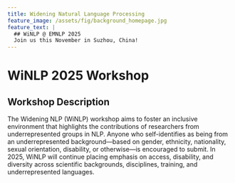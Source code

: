 ```yaml
---
title: Widening Natural Language Processing
feature_image: /assets/fig/background_homepage.jpg
feature_text: |
  ## WiNLP @ EMNLP 2025
  Join us this November in Suzhou, China!
---
```


# WiNLP 2025 Workshop
## Workshop Description
The Widening NLP (WiNLP) workshop aims to foster an inclusive environment that highlights the contributions of researchers from underrepresented groups in NLP. Anyone who self-identifies as being from an underrepresented background—based on gender, ethnicity, nationality, sexual orientation, disability, or otherwise—is encouraged to submit. In 2025, WiNLP will continue placing emphasis on access, disability, and diversity across scientific backgrounds, disciplines, training, and underrepresented languages.
